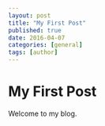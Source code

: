 ```yaml
---
layout: post
title: "My First Post"
published: true
date: 2016-04-07
categories: [general]
tags: [author]
---
```


# My First Post
Welcome to my blog.
